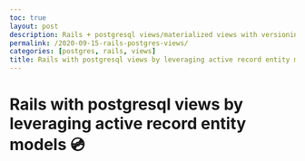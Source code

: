 ```yaml
---
toc: true
layout: post
description: Rails + postgresql views/materialized views with versioning and usages
permalink: /2020-09-15-rails-postgres-views/
categories: [postgres, rails, views]
title: Rails with postgresql views by leveraging active record entity models :cd: 
---
```

# Rails with postgresql views by leveraging active record entity models :cd: 

